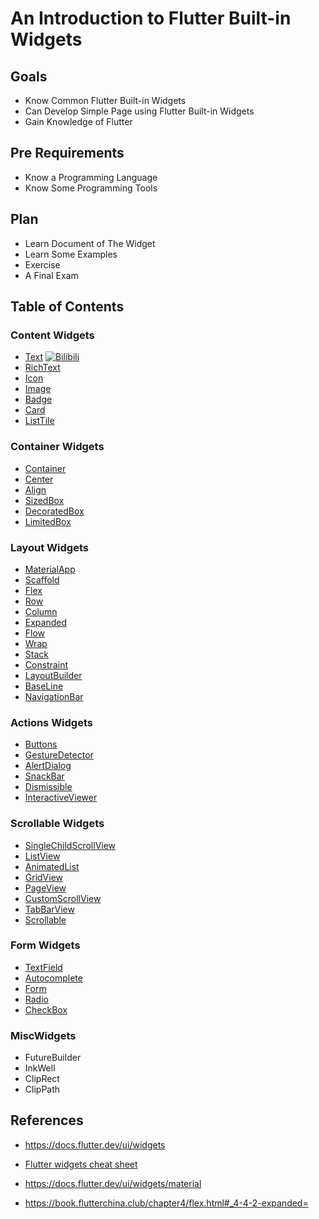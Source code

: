 # An Introduction to Flutter Built-in Widgets

## Goals

- Know Common Flutter Built-in Widgets
- Can Develop Simple Page using Flutter Built-in Widgets
- Gain Knowledge of Flutter

## Pre Requirements

- Know a Programming Language
- Know Some Programming Tools

## Plan

- Learn Document of The Widget
- Learn Some Examples
- Exercise
- A Final Exam

## Table of Contents

### Content Widgets

- [Text](content/text/README.md) [![Bilibili](https://img.shields.io/badge/-BiliBili-#00a1d6.svg?style=flat)](https://www.bilibili.com/video/BV1Hk4y1w7fq/)
- [RichText](content/text/README.md)
- [Icon](content/icon/README.md)
- [Image](content/image/README.md)
- [Badge](content/badge/README.md)
- [Card](content/card/README.md)
- [ListTile](content/list_tile/README.md)

### Container Widgets

- [Container](container/container/README.md)
- [Center](container/container/README.md)
- [Align](container/container/README.md)
- [SizedBox](container/container/README.md)
- [DecoratedBox](container/container/README.md)
- [LimitedBox](container/limited_box/README.md)


### Layout Widgets

- [MaterialApp](layout/materialapp/README.md)
- [Scaffold](layout/scaffold/README.md)
- [Flex](layout/flex/README.md)
- [Row](layout/flex/README.md)
- [Column](layout/flex/README.md)
- [Expanded](layout/flex/README.md)
- [Flow](layout/flow/README.md)
- [Wrap](layout/flow/README.md)
- [Stack](layout/stack/README.md)
- [Constraint](layout/constraint/README.md)
- [LayoutBuilder](layout/layout_builder/README.md)
- [BaseLine](container/baseline/README.md)
- [NavigationBar](layout/navigation_bar/README.md)


### Actions Widgets

- [Buttons](actions/buttons/README.md)
- [GestureDetector](actions/gesture_detector/README.md)
- [AlertDialog](actions/alert_dialog/README.md)
- [SnackBar](actions/snack_bar/README.md)
- [Dismissible](actions/dismissible/README.md)
- [InteractiveViewer](actions/interactive_viewer/README.md)

### Scrollable Widgets

- [SingleChildScrollView](scroll/single_child_scroll_view/README.md)
- [ListView](scroll/list_view/README.md)
- [AnimatedList](scroll/animated_list/README.md)
- [GridView](scroll/grid_view/README.md)
- [PageView](scroll/page_view/README.md)
- [CustomScrollView](scroll/custom_scroll_view/README.md)
- [TabBarView](scroll/tabbar_view/README.md)
- [Scrollable](scroll/scrollable/README.md)


### Form Widgets

- [TextField](form/text_field/README.md)
- [Autocomplete](form/autocomplete/README.md)
- [Form](form/form/README.md)
- [Radio](form/radio/README.md)
- [CheckBox](form/checkbox/README.md)

### MiscWidgets

- FutureBuilder
- InkWell
- ClipRect
- ClipPath


## References

- https://docs.flutter.dev/ui/widgets

- [Flutter widgets cheat sheet](https://blog.codemagic.io/flutter-widget-cheat-sheet/)

- https://docs.flutter.dev/ui/widgets/material

- https://book.flutterchina.club/chapter4/flex.html#_4-4-2-expanded=

